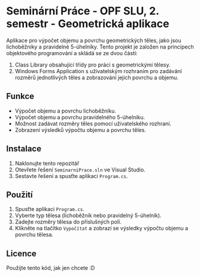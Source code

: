 # Seminární Práce - OPF SLU, 2. semestr - Geometrická aplikace
Aplikace pro výpočet objemu a povrchu geometrických těles, jako jsou lichoběžníky a pravidelné 5-úhelníky. Tento projekt je založen na principech objektového programování a skládá se ze dvou částí:

1. Class Library obsahující třídy pro práci s geometrickými tělesy.
2. Windows Forms Application s uživatelským rozhraním pro zadávání rozměrů jednotlivých těles a zobrazování jejich povrchu a objemu.

## Funkce

- Výpočet objemu a povrchu lichoběžníku.
- Výpočet objemu a povrchu pravidelného 5-úhelníku.
- Možnost zadávat rozměry těles pomocí uživatelského rozhraní.
- Zobrazení výsledků výpočtu objemu a povrchu těles.

## Instalace

1. Naklonujte tento repozitář
2. Otevřete řešení `SeminarniPrace.sln` ve Visual Studio.
3. Sestavte řešení a spusťte aplikaci `Program.cs`.

## Použití

1. Spusťte aplikaci `Program.cs`.
2. Vyberte typ tělesa (lichoběžník nebo pravidelný 5-úhelník).
3. Zadejte rozměry tělesa do příslušných polí.
4. Klikněte na tlačítko `Vypočítat` a zobrazí se výsledky výpočtu objemu a povrchu tělesa.

## Licence

Použijte tento kód, jak jen chcete :D 


